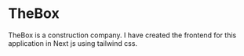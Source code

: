 # TheBox
TheBox is a construction company. I have created the frontend for this application in Next js using tailwind css.
